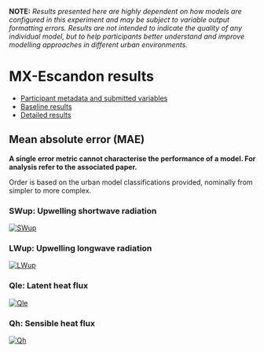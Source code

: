 
**NOTE:** *Results presented here are highly dependent on how models are configured in this experiment and may be subject to variable output formatting errors. Results are not intended to indicate the quality of any individual model, but to help participants better understand and improve modelling approaches in different urban environments.*


# MX-Escandon results

 - [Participant metadata and submitted variables](../index.md)
 - [Baseline results](../baseline/index.md)
 - [Detailed results](../detailed/index.md)

## Mean absolute error (MAE)

**A single error metric cannot characterise the performance of a model. For analysis refer to the associated paper.**

Order is based on the urban model classifications provided, nominally from simpler to more complex.

### <a name="swup"></a>SWup: Upwelling shortwave radiation
[![SWup](MX-Escandon_SWup_MAE.png)](MX-Escandon_SWup_MAE.png)

### <a name="lwup"></a>LWup: Upwelling longwave radiation
[![LWup](MX-Escandon_LWup_MAE.png)](MX-Escandon_LWup_MAE.png)

### <a name="qle"></a>Qle: Latent heat flux
[![Qle](MX-Escandon_Qle_MAE.png)](MX-Escandon_Qle_MAE.png)

### <a name="qh"></a>Qh: Sensible heat flux
[![Qh](MX-Escandon_Qh_MAE.png)](MX-Escandon_Qh_MAE.png)

